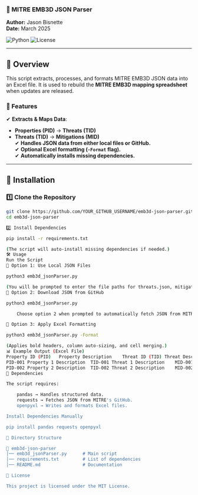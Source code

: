 ### 📌 MITRE EMB3D JSON Parser

**Author:** Jason Bisnette  
**Date:** March 2025  

![Python](https://img.shields.io/badge/Python-3.x-blue.svg) ![License](https://img.shields.io/badge/License-MIT-green.svg)

---

## 📖 Overview
This script extracts, processes, and formats MITRE EMB3D JSON data into an Excel file.
It is used to rebuild the **MITRE EMB3D mapping spreadsheet** when updates are released.

### 🔹 Features
✔ **Extracts & Maps Data**:
- **Properties (PID)** → **Threats (TID)**
- **Threats (TID)** → **Mitigations (MID)**  
✔ **Handles JSON data from either local files or GitHub.**  
✔ **Optional Excel formatting (`-Format` flag).**  
✔ **Automatically installs missing dependencies.**  

---

## 🚀 Installation

### **1️⃣ Clone the Repository**
```bash
git clone https://github.com/YOUR_GITHUB_USERNAME/emb3d-json-parser.git
cd emb3d-json-parser

2️⃣ Install Dependencies

pip install -r requirements.txt

(The script will auto-install missing dependencies if needed.)
🛠 Usage
Run the Script
📌 Option 1: Use Local JSON Files

python3 emb3d_jsonParser.py

(You will be prompted to enter the file paths for threats.json, mitigations.json, and properties.json.)
📌 Option 2: Download JSON from GitHub

python3 emb3d_jsonParser.py

    Choose option 2 when prompted to automatically fetch JSON from MITRE’s GitHub.

📌 Option 3: Apply Excel Formatting

python3 emb3d_jsonParser.py -Format

(Applies bold headers, column auto-sizing, and cell merging.)
📊 Example Output (Excel File)
Property ID (PID)	Property Description	Threat ID (TID)	Threat Description	Mitigation ID (MID)	Mitigation Description
PID-001	Property 1 Description	TID-001	Threat 1 Description	MID-001	Mitigation 1 Description
PID-002	Property 2 Description	TID-002	Threat 2 Description	MID-002	Mitigation 2 Description
🔧 Dependencies

The script requires:

    pandas → Handles structured data.
    requests → Fetches JSON from MITRE's GitHub.
    openpyxl → Writes and formats Excel files.

Install Dependencies Manually

pip install pandas requests openpyxl

📂 Directory Structure

📂 emb3d-json-parser
│── emb3d_jsonParser.py      # Main script
│── requirements.txt         # List of dependencies
│── README.md                # Documentation

📜 License

This project is licensed under the MIT License.
